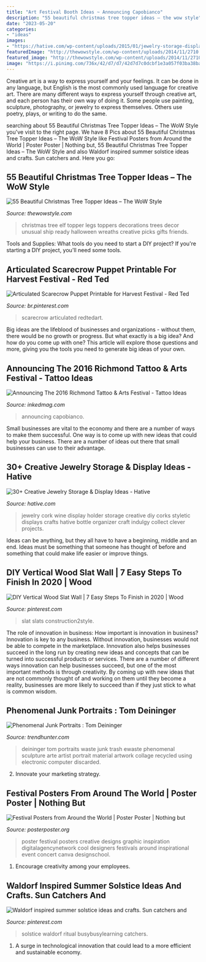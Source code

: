 ```yaml
---
title: "Art Festival Booth Ideas ~ Announcing Capobianco"
description: "55 beautiful christmas tree topper ideas – the wow style"
date: "2023-05-20"
categories:
- "ideas"
images:
- "https://hative.com/wp-content/uploads/2015/01/jewelry-storage-display-ideas/4-wine-cork-jewelry-holder.jpg"
featuredImage: "http://thewowstyle.com/wp-content/uploads/2014/11/2710.jpg"
featured_image: "http://thewowstyle.com/wp-content/uploads/2014/11/2710.jpg"
image: "https://i.pinimg.com/736x/42/d7/d7/42d7d7c0dcbf1e3a057f03ba38ba5173.jpg"
---
```



Creative art is a way to express yourself and your feelings. It can be done in any language, but English is the most commonly used language for creative art. There are many different ways to express yourself through creative art, and each person has their own way of doing it. Some people use painting, sculpture, photography, or jewelry to express themselves. Others use poetry, plays, or writing to do the same.

	

		
searching about 55 Beautiful Christmas Tree Topper Ideas – The WoW Style you've visit to the right page. We have 8 Pics about 55 Beautiful Christmas Tree Topper Ideas – The WoW Style like Festival Posters from Around the World | Poster Poster | Nothing but, 55 Beautiful Christmas Tree Topper Ideas – The WoW Style and also Waldorf inspired summer solstice ideas and crafts. Sun catchers and. Here you go:
		
    
## 55 Beautiful Christmas Tree Topper Ideas – The WoW Style

<img loading=lazy src="http://thewowstyle.com/wp-content/uploads/2014/11/2710.jpg" onerror="this.onerror=null;this.src='https://tse2.mm.bing.net/th?id=OIP.OdfO4JRcme_4B8UA0LsQawHaJ4&amp;pid=15.1';" alt="55 Beautiful Christmas Tree Topper Ideas – The WoW Style">

_Source: thewowstyle.com_

>christmas tree elf topper legs toppers decorations trees decor unusual ship ready halloween wreaths creative picks gifts friends. 

	

Tools and Supplies: What tools do you need to start a DIY project?
If you're starting a DIY project, you'll need some tools.

    
## Articulated Scarecrow Puppet Printable For Harvest Festival - Red Ted

<img loading=lazy src="https://i.pinimg.com/736x/f0/03/4e/f0034ef740e74447b55ab3861820be91.jpg" onerror="this.onerror=null;this.src='https://tse4.mm.bing.net/th?id=OIP.rNyUqRh2af54z3rnuaHJ2wHaNK&amp;pid=15.1';" alt="Articulated Scarecrow Puppet Printable for Harvest Festival - Red Ted">

_Source: br.pinterest.com_

>scarecrow articulated redtedart. 

	

Big ideas are the lifeblood of businesses and organizations - without them, there would be no growth or progress. But what exactly is a big idea? And how do you come up with one? This article will explore those questions and more, giving you the tools you need to generate big ideas of your own.

    
## Announcing The 2016 Richmond Tattoo &amp; Arts Festival - Tattoo Ideas

<img loading=lazy src="https://www.inkedmag.com/.image/c_limit%2Ccs_srgb%2Cfl_progressive%2Cq_auto:good%2Cw_700/MTU5MDMyNzAzMTA1MzEyNDA1/tattoo-joecapobianco2.jpg" onerror="this.onerror=null;this.src='https://tse2.mm.bing.net/th?id=OIP.nUYnPAcRoBlMMtzFH-QM6QHaMo&amp;pid=15.1';" alt="Announcing The 2016 Richmond Tattoo &amp; Arts Festival - Tattoo Ideas">

_Source: inkedmag.com_

>announcing capobianco. 

	

Small businesses are vital to the economy and there are a number of ways to make them successful. One way is to come up with new ideas that could help your business. There are a number of ideas out there that small businesses can use to their advantage.

    
## 30+ Creative Jewelry Storage &amp; Display Ideas - Hative

<img loading=lazy src="https://hative.com/wp-content/uploads/2015/01/jewelry-storage-display-ideas/4-wine-cork-jewelry-holder.jpg" onerror="this.onerror=null;this.src='https://tse3.mm.bing.net/th?id=OIP.FwVNXz2MrSzob-lrHpXaiQHaKW&amp;pid=15.1';" alt="30+ Creative Jewelry Storage &amp; Display Ideas - Hative">

_Source: hative.com_

>jewelry cork wine display holder storage creative diy corks styletic displays crafts hative bottle organizer craft indulgy collect clever projects. 

	

Ideas can be anything, but they all have to have a beginning, middle and an end. Ideas must be something that someone has thought of before and something that could make life easier or improve things.

    
## DIY Vertical Wood Slat Wall | 7 Easy Steps To Finish In 2020 | Wood

<img loading=lazy src="https://i.pinimg.com/736x/c3/16/f7/c316f786c9f6ebb95fdd8c7c72181f97.jpg" onerror="this.onerror=null;this.src='https://tse4.mm.bing.net/th?id=OIP.XlmOMdF-lC52P1WwdCEK6gHaLH&amp;pid=15.1';" alt="DIY Vertical Wood Slat Wall | 7 Easy Steps To Finish in 2020 | Wood">

_Source: pinterest.com_

>slat slats construction2style. 

	

The role of innovation in business: How important is innovation in business?
Innovation is key to any business. Without innovation, businesses would not be able to compete in the marketplace. Innovation also helps businesses succeed in the long run by creating new ideas and concepts that can be turned into successful products or services. There are a number of different ways innovation can help businesses succeed, but one of the most important methods is through creativity. By coming up with new ideas that are not commonly thought of and working on them until they become a reality, businesses are more likely to succeed than if they just stick to what is common wisdom.

    
## Phenomenal Junk Portraits : Tom Deininger

<img loading=lazy src="http://cdn.trendhunterstatic.com/thumbs/tom-deininger.jpeg" onerror="this.onerror=null;this.src='https://tse3.mm.bing.net/th?id=OIP.W1MI_OYksPK_9TuRQ-LQ2wAAAA&amp;pid=15.1';" alt="Phenomenal Junk Portraits : Tom Deininger">

_Source: trendhunter.com_

>deininger tom portraits waste junk trash ewaste phenomenal sculpture arte artist portrait material artwork collage recycled using electronic computer discarded. 

	

2. Innovate your marketing strategy.

    
## Festival Posters From Around The World | Poster Poster | Nothing But

<img loading=lazy src="http://www.posterposter.org/wp-content/uploads/2014/06/festival-poster-8.jpg" onerror="this.onerror=null;this.src='https://tse2.mm.bing.net/th?id=OIP.PnFYckfTZL8ecaIB5ggfDQHaMf&amp;pid=15.1';" alt="Festival Posters from Around the World | Poster Poster | Nothing but">

_Source: posterposter.org_

>poster festival posters creative designs graphic inspiration digitalagencynetwork cool designers festivals around inspirational event concert canva designschool. 

	

1. Encourage creativity among your employees.

    
## Waldorf Inspired Summer Solstice Ideas And Crafts. Sun Catchers And

<img loading=lazy src="https://i.pinimg.com/736x/42/d7/d7/42d7d7c0dcbf1e3a057f03ba38ba5173.jpg" onerror="this.onerror=null;this.src='https://tse2.mm.bing.net/th?id=OIP.yBlHFwT3Y7LisEOfLToFYwHaJ3&amp;pid=15.1';" alt="Waldorf inspired summer solstice ideas and crafts. Sun catchers and">

_Source: pinterest.com_

>solstice waldorf ritual busybusylearning catchers. 

	

1. A surge in technological innovation that could lead to a more efficient and sustainable economy. 

